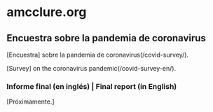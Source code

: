 # amcclure.org

## Encuestra sobre la pandemia de coronavirus
[Encuestra] sobre la pandemia de coronavirus(/covid-survey/).

[Survey] on the coronavirus pandemic(/covid-survey-en/).
### Informe final (en inglés) | Final report (in English)
[Próximamente.]
